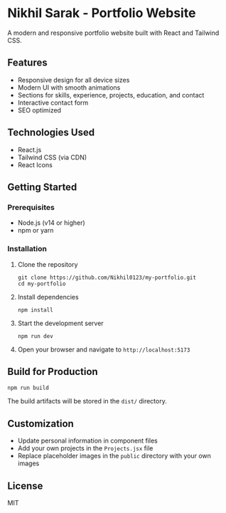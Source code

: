 # Nikhil Sarak - Portfolio Website

A modern and responsive portfolio website built with React and Tailwind CSS.

## Features

- Responsive design for all device sizes
- Modern UI with smooth animations
- Sections for skills, experience, projects, education, and contact
- Interactive contact form
- SEO optimized

## Technologies Used

- React.js
- Tailwind CSS (via CDN)
- React Icons

## Getting Started

### Prerequisites

- Node.js (v14 or higher)
- npm or yarn

### Installation

1. Clone the repository
   ```
   git clone https://github.com/Nikhil0123/my-portfolio.git
   cd my-portfolio
   ```

2. Install dependencies
   ```
   npm install
   ```

3. Start the development server
   ```
   npm run dev
   ```

4. Open your browser and navigate to `http://localhost:5173`

## Build for Production

```
npm run build
```

The build artifacts will be stored in the `dist/` directory.

## Customization

- Update personal information in component files
- Add your own projects in the `Projects.jsx` file
- Replace placeholder images in the `public` directory with your own images

## License

MIT
